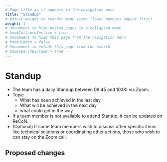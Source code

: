 ```yaml
---
# Page title as it appears in the navigation menu
title: "Standup"
# Adjust weight to reorder menu items (lower numbers appear first)
weight: 1
# Uncomment to hide nested pages in a collapsed menu
# bookCollapseSection = true
# Uncomment to hide this page from the navigation menu
# bookHidden = false
# Uncomment to exlude this page from the search
# bookSearchExclude = true
---
```


# Standup

- The team has a daily Standup between 09:45 and 10:00 via Zoom.
- Topic
    - What has been achieved in the last day
    - What will be achieved in the next day 
    - what could get in the way
- If a team member is not available to attend Stantup, it can be updated on ReCoN.
- (Optional) If some team members wish to discuss other specific items like technical solutions or coordinating other actions, those who wish to can stay on the Zoom call.

## Proposed changes
